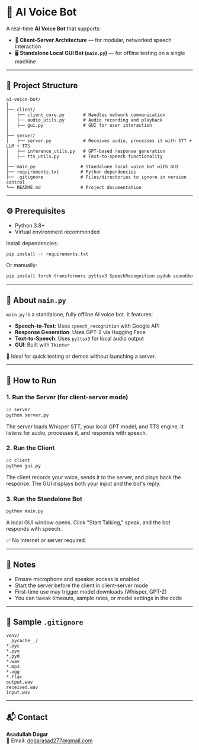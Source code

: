 # 🤖 AI Voice Bot

A real-time **AI Voice Bot** that supports:

- 📧 **Client-Server Architecture** — for modular, networked speech interaction
- 🖥️ **Standalone Local GUI Bot (`main.py`)** — for offline testing on a single machine

---

## 📁 Project Structure

```text
ai-voice-bot/
│
├── client/
│   ├── client_core.py       # Handles network communication
│   ├── audio_utils.py       # Audio recording and playback
│   ├── gui.py               # GUI for user interaction
│
├── server/
│   ├── server.py            # Receives audio, processes it with STT + LLM + TTS
│   ├── inference_utils.py   # GPT-based response generation
│   ├── tts_utils.py         # Text-to-speech functionality
│
├── main.py                 # Standalone local voice bot with GUI
├── requirements.txt        # Python dependencies
├── .gitignore              # Files/directories to ignore in version control
└── README.md               # Project documentation
```

---

## ⚙️ Prerequisites

- Python 3.8+
- Virtual environment recommended

Install dependencies:

```bash
pip install -r requirements.txt
```
Or manually:

```bash
pip install torch transformers pyttsx3 SpeechRecognition pydub sounddevice soundfile openai-whisper
```

---

## 🧠 About `main.py`

`main.py` is a standalone, fully offline AI voice bot. It features:

- **Speech-to-Text**: Uses `speech_recognition` with Google API
- **Response Generation**: Uses GPT-2 via Hugging Face
- **Text-to-Speech**: Uses `pyttsx3` for local audio output
- **GUI**: Built with `Tkinter`

📌 Ideal for quick testing or demos without launching a server.

---

## 🚀 How to Run

### 1. Run the Server (for client-server mode)
```bash
cd server
python server.py
```
The server loads Whisper STT, your local GPT model, and TTS engine. It listens for audio, processes it, and responds with speech.

### 2. Run the Client
```bash
cd client
python gui.py
```
The client records your voice, sends it to the server, and plays back the response. The GUI displays both your input and the bot's reply.

### 3. Run the Standalone Bot
```bash
python main.py
```
A local GUI window opens. Click "Start Talking," speak, and the bot responds with speech.

✅ No internet or server required.

---

## 📝 Notes

- Ensure microphone and speaker access is enabled
- Start the server before the client in client-server mode
- First-time use may trigger model downloads (Whisper, GPT-2)
- You can tweak timeouts, sample rates, or model settings in the code

---

## 𞷾️ Sample `.gitignore`
```text
venv/
__pycache__/
*.pyc
*.pyo
*.pyd
*.wav
*.mp3
*.ogg
*.flac
output.wav
received.wav
input.wav
```

---

## 📬 Contact
**Asadullah Dogar**  
📧 Email: dogarasad277@gmail.com

